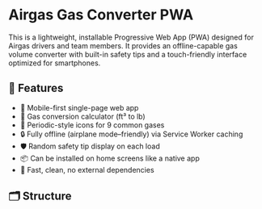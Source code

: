 # Airgas Gas Converter PWA

This is a lightweight, installable Progressive Web App (PWA) designed for Airgas drivers and team members. It provides an offline-capable gas volume converter with built-in safety tips and a touch-friendly interface optimized for smartphones.

## 🚀 Features

- 📱 Mobile-first single-page web app
- 🧮 Gas conversion calculator (ft³ to lb)
- 🧪 Periodic-style icons for 9 common gases
- 🔒 Fully offline (airplane mode–friendly) via Service Worker caching
- 🛡️ Random safety tip display on each load
- 📦 Can be installed on home screens like a native app
- 🧭 Fast, clean, no external dependencies

## 🗂 Structure

